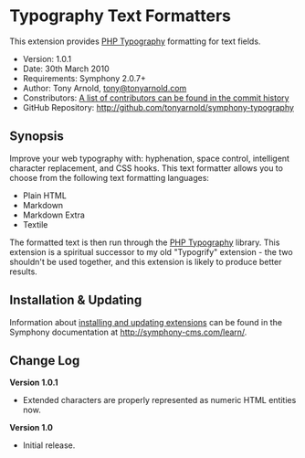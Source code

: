 # Typography Text Formatters #

This extension provides [PHP Typography][] formatting for text fields.

- Version: 1.0.1
- Date: 30th March 2010
- Requirements: Symphony 2.0.7+
- Author: Tony Arnold, tony@tonyarnold.com
- Constributors: [A list of contributors can be found in the commit history](http://github.com/tonyarnold/symphony-typography/commits/master)
- GitHub Repository: <http://github.com/tonyarnold/symphony-typography>

## Synopsis

Improve your web typography with: hyphenation, space control, intelligent character replacement, and CSS hooks. This text formatter allows you to choose from the following text formatting languages:

* Plain HTML
* Markdown
* Markdown Extra
* Textile

The formatted text is then run through the [PHP Typography][] library. This extension is a spiritual successor to my old "Typogrify" extension - the two shouldn't be used together, and this extension is likely to produce better results.

## Installation & Updating

Information about [installing and updating extensions](http://symphony-cms.com/learn/tasks/view/install-an-extension/) can be found in the Symphony documentation at <http://symphony-cms.com/learn/>.


## Change Log

**Version 1.0.1**

- Extended characters are properly represented as numeric HTML entities now.

**Version 1.0**

- Initial release.


 [PHP Typography]: http://kingdesk.com/projects/php-typography/